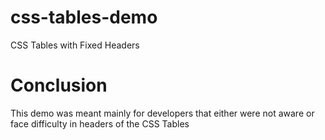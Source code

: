 # css-tables-demo
CSS Tables with Fixed Headers

# Conclusion
This demo was meant mainly for developers that either were not aware or face difficulty in headers of the CSS Tables
